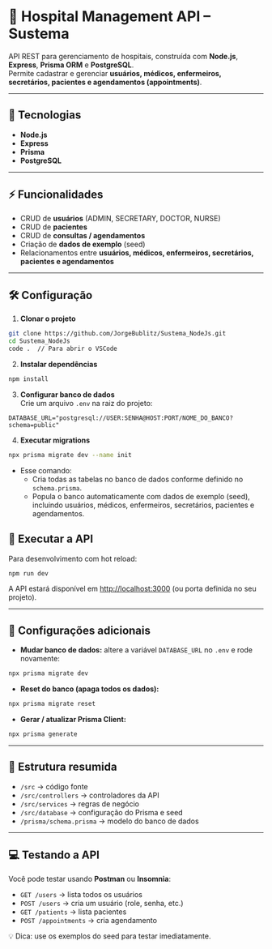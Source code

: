 # 🏥 Hospital Management API – Sustema

API REST para gerenciamento de hospitais, construída com **Node.js**, **Express**, **Prisma ORM** e **PostgreSQL**.  
Permite cadastrar e gerenciar **usuários, médicos, enfermeiros, secretários, pacientes e agendamentos (appointments)**.

---

## 🚀 Tecnologias

- **Node.js**
- **Express**
- **Prisma**
- **PostgreSQL**

---

## ⚡ Funcionalidades

- CRUD de **usuários** (ADMIN, SECRETARY, DOCTOR, NURSE)  
- CRUD de **pacientes**  
- CRUD de **consultas / agendamentos**  
- Criação de **dados de exemplo** (seed)  
- Relacionamentos entre **usuários, médicos, enfermeiros, secretários, pacientes e agendamentos**  

---

## 🛠️ Configuração

1. **Clonar o projeto**  
```bash
git clone https://github.com/JorgeBublitz/Sustema_NodeJs.git
cd Sustema_NodeJs
code .  // Para abrir o VSCode
```

2. **Instalar dependências**  
```bash
npm install
```

3. **Configurar banco de dados**  
Crie um arquivo `.env` na raiz do projeto:  
```env
DATABASE_URL="postgresql://USER:SENHA@HOST:PORT/NOME_DO_BANCO?schema=public"
```

4. **Executar migrations**  
```bash
npx prisma migrate dev --name init
```
- Esse comando:
    - Cria todas as tabelas no banco de dados conforme definido no `schema.prisma`.
    - Popula o banco automaticamente com dados de exemplo (seed), incluindo usuários, médicos, enfermeiros, secretários, pacientes e agendamentos.

## 🏃 Executar a API

Para desenvolvimento com hot reload:  
```bash
npm run dev
```

A API estará disponível em [http://localhost:3000](http://localhost:3000) (ou porta definida no seu projeto).

---

## 🔧 Configurações adicionais

- **Mudar banco de dados:** altere a variável `DATABASE_URL` no `.env` e rode novamente:  
```bash
npx prisma migrate dev
```

- **Reset do banco (apaga todos os dados):**  
```bash
npx prisma migrate reset
```

- **Gerar / atualizar Prisma Client:**  
```bash
npx prisma generate
```

---

## 📝 Estrutura resumida

- `/src` → código fonte  
- `/src/controllers` → controladores da API  
- `/src/services` → regras de negócio  
- `/src/database` → configuração do Prisma e seed  
- `/prisma/schema.prisma` → modelo do banco de dados  

---

## 💻 Testando a API

Você pode testar usando **Postman** ou **Insomnia**:

- `GET /users` → lista todos os usuários  
- `POST /users` → cria um usuário (role, senha, etc.)  
- `GET /patients` → lista pacientes  
- `POST /appointments` → cria agendamento  

💡 Dica: use os exemplos do seed para testar imediatamente.
